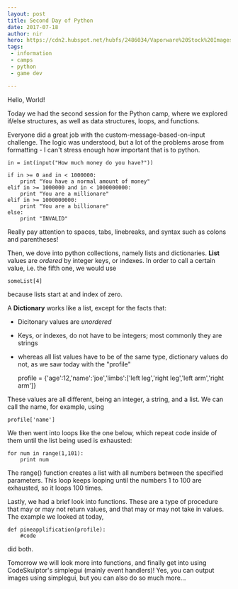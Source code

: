 ---layout: posttitle: Second Day of Pythondate: 2017-07-18author: nirhero: https://cdn2.hubspot.net/hubfs/2486034/Vaporware%20Stock%20Images/hello_world.giftags: - information - camps - python - game dev---Hello, World!Today we had the second session for the Python camp, where we explored if/else structures, as well as data structures, loops, and functions.Everyone did a great job with the custom-message-based-on-input challenge. The logic was understood, but a lot of the problems arose from formatting - I can't stress enough how important that is to python.	in = int(input("How much money do you have?"))	if in >= 0 and in < 1000000:		print "You have a normal amount of money"	elif in >= 1000000 and in < 1000000000:		print "You are a millionare"	elif in >= 1000000000:		print "You are a billionare"	else:		print "INVALID"Really pay attention to spaces, tabs, linebreaks, and syntax such as colons and parentheses!Then, we dove into python collections, namely lists and dictionaries. **List** values are *ordered* by integer keys, or indexes. In order to call a certain value, i.e. the fifth one, we would use	someList[4]because lists start at and index of zero.A **Dictionary** works like a list, except for the facts that: - Dicitonary values are *unordered* - Keys, or indexes, do not have to be integers; most commonly they are strings - whereas all list values have to be of the same type, dictionary values do not, as we saw today with the "profile"	profile = {'age':12,'name':'joe','limbs':['left leg','right leg','left arm','right arm']}These values are all different, being an integer, a string, and a list. We can call the name, for example, using	profile['name']We then went into loops like the one below, which repeat code inside of them until the list being used is exhausted:	for num in range(1,101):		print numThe range() function creates a list with all numbers between the specified parameters. This loop keeps looping until the numbers 1 to 100 are exhausted, so it loops 100 times.Lastly, we had a brief look into functions. These are a type of procedure that may or may not return values, and that may or may not take in values. The example we looked at today,	def pineapplification(profile):		#codedid both.Tomorrow we will look more into functions, and finally get into using CodeSkulptor's simplegui (mainly event handlers)! Yes, you can output images using simplegui, but you can also do so much more...